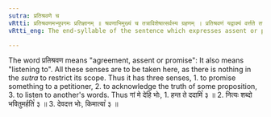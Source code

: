 ```yaml
---
sutra: प्रतिश्रवणे च
vRtti: प्रतिश्रवणमभ्युपगमः प्रतिज्ञानम् ॥ श्रवणाभिमुख्यं च तत्राविशेषात्सर्वस्य ग्रहणम् । प्रतिश्रवणं यद्वाक्यं वर्त्तते तस्य टेः प्लुतो भवति ॥
vRtti_eng: The end-syllable of the sentence which expresses assent or promise or listening to, is _pluta_.

---
```

The word प्रतिश्रवण means "agreement, assent or promise": It also means "listening to". All these senses are to be taken here, as there is nothing in the _sutra_ to restrict its scope. Thus it has three senses, 1. to promise something to a petitioner, 2. to acknowledge the truth of some proposition, 3. to listen to another's words. Thus गां मे देहि भोः, 1. हन्त ते ददामि꣡ ३ ॥ 2. नित्यः शब्दो भवितुमर्हति꣡ ३ ॥ 3. देवदत्त भोः, किमात्या꣡ ३ ॥